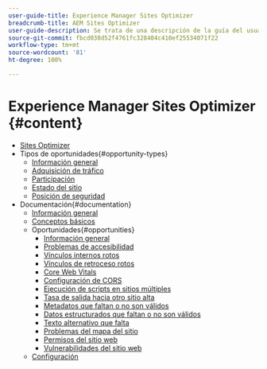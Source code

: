 ```yaml
---
user-guide-title: Experience Manager Sites Optimizer
breadcrumb-title: AEM Sites Optimizer
user-guide-description: Se trata de una descripción de la guía del usuario que se mostrará en la página de aterrizaje.
source-git-commit: fbcd038d52f4761fc328404c410ef25534071f22
workflow-type: tm+mt
source-wordcount: '81'
ht-degree: 100%

---
```



# Experience Manager Sites Optimizer {#content}

+ [Sites Optimizer](/help/home.md)
+ Tipos de oportunidades{#opportunity-types}
   + [Información general](/help/opportunity-types/overview.md)
   + [Adquisición de tráfico](/help/opportunity-types/traffic-acquisition.md)
   + [Participación](/help/opportunity-types/engagement.md)
   + [Estado del sitio](/help/opportunity-types/site-health.md)
   + [Posición de seguridad](/help/opportunity-types/security-posture.md)
+ Documentación{#documentation}
   + [Información general](/help/documentation/overview.md)
   + [Conceptos básicos](/help/documentation/basics.md)
   + Oportunidades{#opportunities}
      + [Información general](/help/documentation/opportunities/overview.md)
      + [Problemas de accesibilidad](/help/documentation/opportunities/accessibility-issues.md)
      + [Vínculos internos rotos](/help/documentation/opportunities/broken-internal-links.md)
      + [Vínculos de retroceso rotos](/help/documentation/opportunities/broken-backlinks.md)
      + [Core Web Vitals](/help/documentation/opportunities/core-web-vitals.md)
      + [Configuración de CORS](/help/documentation/opportunities/cors-configuration.md)
      + [Ejecución de scripts en sitios múltiples](/help/documentation/opportunities/cross-site-scripting.md)
      + [Tasa de salida hacia otro sitio alta](/help/documentation/opportunities/high-bounce-rate.md)
      + [Metadatos que faltan o no son válidos](/help/documentation/opportunities/invalid-or-missing-metadata.md)
      + [Datos estructurados que faltan o no son válidos](/help/documentation/opportunities/missing-invalid-structured-data.md)
      + [Texto alternativo que falta](/help/documentation/opportunities/missing-alt-text.md)
      + [Problemas del mapa del sitio](/help/documentation/opportunities/sitemap-issues.md)
      + [Permisos del sitio web](/help/documentation/opportunities/website-permissions.md)
      + [Vulnerabilidades del sitio web](/help/documentation/opportunities/website-vulnerabilities.md)
   + [Configuración](/help/documentation/settings.md)
